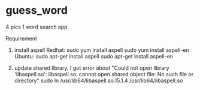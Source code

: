 guess_word
==========

4 pics 1 word search app

Requirement
1. install aspell 
Redhat: 
  sudo yum install aspell 
  sudo yum install aspell-en 
Ubuntu: 
  sudo apt-get install aspell 
  sudo apt-get install aspell-en 

2. update shared library. 
  I got error about "Could not open library 'libaspell.so': libaspell.so: cannot open shared object file: No such file or directory"
  sudo ln /usr/lib64/libaspell.so.15.1.4 /usr/lib64/libaspell.so
